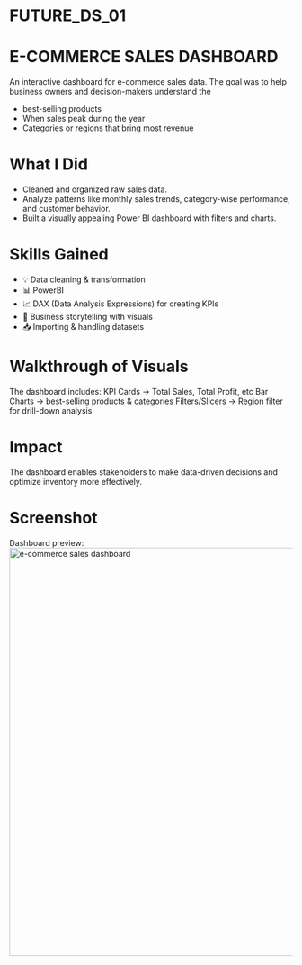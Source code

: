 # FUTURE_DS_01 
# E-COMMERCE SALES DASHBOARD
An interactive dashboard for e-commerce sales data. The goal was to help business owners and decision-makers understand the
- best-selling products
- When sales peak during the year
- Categories or regions that bring most revenue

# What I Did
- Cleaned and organized raw sales data.
- Analyze patterns like monthly sales trends, category-wise performance, and customer behavior.
- Built a visually appealing Power BI dashboard with filters and charts.

# Skills Gained
- 💡 Data cleaning & transformation
- 📊 PowerBI
- 📈 DAX (Data Analysis Expressions) for creating KPIs
- 🛒 Business storytelling with visuals
- 📥 Importing & handling datasets

# Walkthrough of Visuals
The dashboard includes:
KPI Cards → Total Sales, Total Profit, etc
Bar Charts → best-selling products & categories
Filters/Slicers → Region filter for drill-down analysis

# Impact
The dashboard enables stakeholders to make data-driven decisions and optimize inventory more effectively.

# Screenshot
Dashboard preview:
<img width="1270" height="725" alt="e-commerce sales dashboard" src="https://github.com/user-attachments/assets/74649472-0d09-4ec4-9bec-58dda087c57c" />
